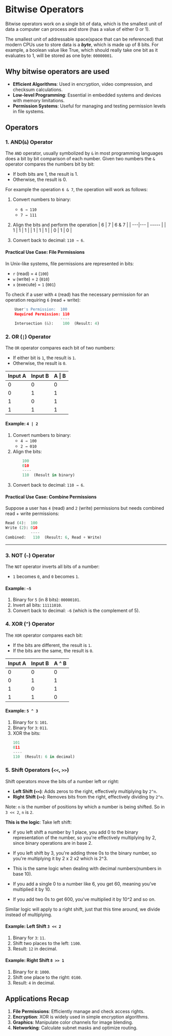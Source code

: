# Bitwise Operators

Bitwise operators work on a single bit of data, which is the smallest unit of data a computer can process and store (has a value of either 0 or 1).

The smallest unit of addressable space(space that can be referenced) that modern CPUs use to store data is a ***byte***, which is made up of 8 bits.
For example, a boolean value like True, which should really take one bit as it evaluates to 1, will be stored as one byte: `00000001`.

## Why bitwise operators are used
- **Efficient Algorithms**: Used in encryption, video compression, and checksum calculations.
- **Low-level Programming**: Essential in embedded systems and devices with memory limitations.
- **Permission Systems**: Useful for managing and testing permission levels in file systems.


## Operators

### 1. AND(`&`) Operator
The `AND` operator, usually symbolized by `&` in most programming languages does a bit by bit comparison of each number. Given two numbers the `&` operator compares the numbers bit by bit:
- If both bits are 1, the result is 1.
- Otherwise, the result is 0.

For example the operation `6 & 7`, the operation will work as follows:
1. Convert numbers to binary:
    - `6 → 110`
    - `7 → 111`
2. Align the bits and perform the operation
    | 6  | 7  | 6 & 7 |
    | ---|--- | ----- |
    | 1  | 1  |   1   |
    | 1  | 1  |   1   |
    | 0  | 1  |   0   |

3. Convert back to decimal: `110 → 6`.

#### **Practical Use Case: File Permissions**
In Unix-like systems, file permissions are represented in bits:

- `r` (read) = `4` (`100`)
- `w` (write) = `2` (`010`)
- `x` (execute) = `1` (`001`)

To check if a user with `4` (read) has the necessary permission for an operation requiring `6` (read + write):

```py
    User's Permission:  100
    Required Permission: 110
                        ----
    Intersection (&):    100  (Result: 4)
```



### 2. **OR (`|`) Operator**
The `OR` operator compares each bit of two numbers:
- If either bit is `1`, the result is `1`.  
- Otherwise, the result is `0`.

| Input A | Input B | A \| B |
|---------|---------|--------|
| 0       | 0       | 0      |
| 0       | 1       | 1      |
| 1       | 0       | 1      |
| 1       | 1       | 1      |

#### Example: `4 | 2`
1. Convert numbers to binary:
   - `4 → 100`  
   - `2 → 010`
2. Align the bits:
    ```py
        100  
        010  
        ----
        110  (Result in binary)
    ```
3. Convert back to decimal: `110 → 6`.

#### **Practical Use Case: Combine Permissions**
Suppose a user has `4` (read) and `2` (write) permissions but needs combined read + write permissions:
```py
Read (4):  100
Write (2): 010
           ----
Combined:   110  (Result: 6, Read + Write)

```


---

### 3. **NOT (`~`) Operator**
The `NOT` operator inverts all bits of a number:
- `1` becomes `0`, and `0` becomes `1`.

#### Example: `~5`
1. Binary for `5` (in 8 bits): `00000101`.  
2. Invert all bits: `11111010`.  
3. Convert back to decimal: `-6` (which is the complement of 5).


### 4. **XOR (`^`) Operator**
The `XOR` operator compares each bit:
- If the bits are different, the result is `1`.  
- If the bits are the same, the result is `0`.

| Input A | Input B | A ^ B |
|---------|---------|-------|
| 0       | 0       | 0     |
| 0       | 1       | 1     |
| 1       | 0       | 1     |
| 1       | 1       | 0     |

#### Example: `5 ^ 3`
1. Binary for `5`: `101`.  
2. Binary for `3`: `011`.  
3. XOR the bits:
    ```py
    101  
    011  
    ----
    110  (Result: 6 in decimal)

    ```


### 5. **Shift Operators (`<<`, `>>`)**
Shift operators move the bits of a number left or right:
- **Left Shift (`<<`)**: Adds zeros to the right, effectively multiplying by `2^n`.  
- **Right Shift (`>>`)**: Removes bits from the right, effectively dividing by `2^n`.

Note: `n` is the number of positions by which a number is being shifted. So in `3 << 2`, `n` is `2`.

**This is the logic**: Take left shift:
- if you left shift a number by 1 place, you add 0 to the binary representation of the number, so you're effectively multiplying by 2, since binary operations are in base 2.

- If you left shift by 3, you're adding three 0s to the binary number, so you're multiplying it by 2 x 2 x2 which is 2^3. 

- This is the same logic when dealing with decimal numbers(numbers in base 10). 
- If you add a single 0 to a number like 6, you get 60, meaning you've multiplied it by 10. 
- If you add two 0s to get 600, you've multiplied it by 10^2 and so on.

Similar logic will apply to a right shift, just that this time around, we divide instead of multiplying.

#### Example: Left Shift `3 << 2`
1. Binary for `3`: `11`.  
2. Shift two places to the left: `1100`.  
3. Result: `12` in decimal.

#### Example: Right Shift `8 >> 1`
1. Binary for `8`: `1000`.  
2. Shift one place to the right: `0100`.  
3. Result: `4` in decimal.


## Applications Recap
1. **File Permissions**: Efficiently manage and check access rights.
2. **Encryption**: XOR is widely used in simple encryption algorithms.
3. **Graphics**: Manipulate color channels for image blending.
4. **Networking**: Calculate subnet masks and optimize routing.

